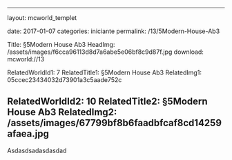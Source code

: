 
---
layout: mcworld_templet

date:   2017-01-07
categories: iniciante
permalink: /13/5Modern-House-Ab3

Title:  §5Modern House Ab3
HeadImg: /assets/images/f6cca96113d8d7a6abe5e06bf8c9d87f.jpg
download: mcworld://13

RelatedWorldId1: 7
RelatedTitle1: §5Modern House Ab3
RelatedImg1: 05ccec23434032d73901a3c5aade752c

RelatedWorldId2: 10
RelatedTitle2: §5Modern House Ab3
RelatedImg2: /assets/images/67799bf8b6faadbfcaf8cd14259afaea.jpg
---
Asdasdsadasdasdad
	